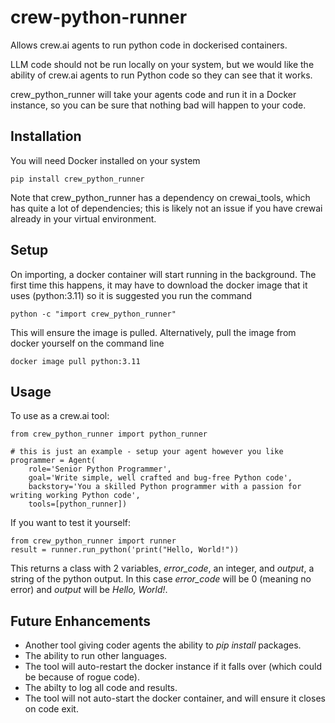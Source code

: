 # crew-python-runner

Allows crew.ai agents to run python code in dockerised containers.

LLM code should not be run locally on your system, but we would like the ability of crew.ai agents to run Python code so they can see that it works.

crew_python_runner will take your agents code and run it in a Docker instance, so you can be sure that nothing bad will happen to your code.


## Installation

You will need Docker installed on your system

    pip install crew_python_runner

Note that crew_python_runner has a dependency on crewai_tools, which has quite a lot of dependencies; this is likely not an issue if you have crewai already in your virtual environment.

 
 ## Setup

 On importing, a docker container will start running in the background. The first time this happens, it may have to download the docker image that it uses (python:3.11) so it is suggested you run the command

    python -c "import crew_python_runner"

This will ensure the image is pulled. Alternatively, pull the image from docker yourself on the command line

    docker image pull python:3.11


## Usage

To use as a crew.ai tool:

    from crew_python_runner import python_runner

    # this is just an example - setup your agent however you like
    programmer = Agent(
        role='Senior Python Programmer',
        goal='Write simple, well crafted and bug-free Python code',
        backstory='You a skilled Python programmer with a passion for writing working Python code',
        tools=[python_runner])


If you want to test it yourself:

    from crew_python_runner import runner
    result = runner.run_python('print("Hello, World!"))

This returns a class with 2 variables, *error_code*, an integer, and *output*, a string of the python output. In this case *error_code* will be 0 (meaning no error) and *output* will be *Hello, World!*.


## Future Enhancements

* Another tool giving coder agents the ability to *pip install* packages.
* The ability to run other languages.
* The tool will auto-restart the docker instance if it falls over (which could be because of rogue code).
* The abilty to log all code and results.
* The tool will not auto-start the docker container, and will ensure it closes on code exit.

